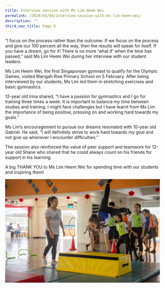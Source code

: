 ```yaml
---
title: Interview session with Ms Lim Heem Wei
permalink: /2020/03/04/interview-session-with-ms-lim-heem-wei/
description: ""
third_nav_title: Page 9
---
```

<p>&ldquo;I focus on the process rather than the outcome. If we focus on the process and give our 100 percent all the way, then the results will speak for itself. If you have a dream, go for it! There is no more &lsquo;what if&rsquo; when the time has passed,&rdquo; said Ms Lim Heem Wei during her interview with our student leaders.</p>
<p>Ms Lim Heem Wei, the first Singaporean gymnast to qualify for the Olympic Games, visited Blangah Rise Primary School on 5 February. After being interviewed by our students, Ms Lim led them in stretching exercises and basic gymnastics.</p>
<p>12-year old Irina shared, &ldquo;I have a passion for gymnastics and I go for training three times a week. It is important to balance my time between studies and training. I might face challenges but I have learnt from Ms Lim the importance of being positive, pressing on and working hard towards my goals.&rdquo;</p>
<p>Ms Lim&rsquo;s encouragement to pursue our dreams resonated with 10-year old Gabriel. He said, &ldquo;I will definitely strive to work hard towards my goal and not give up whenever I encounter difficulties.&rdquo;</p>
<p>The session also reinforced the value of peer support and teamwork for 12-year old Shane who shared that he could always count on his friends for support in his learning.</p>
<p>A big THANK YOU to Ms Lim Heem Wei for spending time with our students and inspiring them!</p>

![](/images/BR-Lim-Heem-Wei_20200205_3942-1024x682.jpg)